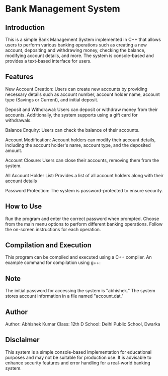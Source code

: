 # Bank Management System

## Introduction
This is a simple Bank Management System implemented in C++ that allows users to perform various banking operations such as creating a new account, depositing and withdrawing money, checking the balance, modifying account details, and more. The system is console-based and provides a text-based interface for users.

## Features
New Account Creation: Users can create new accounts by providing necessary details such as account number, account holder name, account type (Savings or Current), and initial deposit.

Deposit and Withdrawal: Users can deposit or withdraw money from their accounts. Additionally, the system supports using a gift card for withdrawals.

Balance Enquiry: Users can check the balance of their accounts.

Account Modification: Account holders can modify their account details, including the account holder's name, account type, and the deposited amount.

Account Closure: Users can close their accounts, removing them from the system.

All Account Holder List: Provides a list of all account holders along with their account details

Password Protection: The system is password-protected to ensure security.

## How to Use
Run the program and enter the correct password when prompted.
Choose from the main menu options to perform different banking operations.
Follow the on-screen instructions for each operation.

## Compilation and Execution
This program can be compiled and executed using a C++ compiler.
An example command for compilation using g++:

## Note
The initial password for accessing the system is "abhishek."
The system stores account information in a file named "account.dat."

## Author
Author: Abhishek Kumar
Class: 12th D
School: Delhi Public School, Dwarka

## Disclaimer
This system is a simple console-based implementation for educational purposes and may not be suitable for production use. It is advisable to enhance security features and error handling for a real-world banking system.
